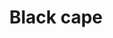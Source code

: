 ---
layout: item
title: Black cape
item-id: 1019
datatable: true
id: 1019
name: "Black cape"
monsters:
  - id: 518
    name: "Highwayman"
    combat_level: 5
    wiki_url: "https://oldschool.runescape.wiki/w/Highwayman"
    drops:
      - quantity: "1"
        rarity: 1
    image: "https://oldschool.runescape.wiki/images/7/7c/Highwayman.png?fa329"
---